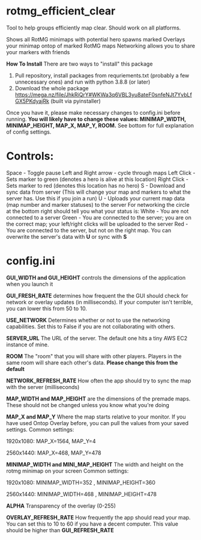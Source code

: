 # rotmg_efficient_clear
Tool to help groups efficiently map clear. Should work on all platforms.

Shows all RotMG minimaps with potential hero spawns marked
Overlays your minimap ontop of marked RotMG maps
Networking allows you to share your markers with friends

**How To Install**
There are two ways to "install" this package
1. Pull repository, install packages from requriements.txt (probably a few unnecessary ones) and run with python 3.8.8 (or later)
2. Download the whole package https://mega.nz/file/JhkRiQrY#WKWa3q6VBL3yu8ateF0snfeNJt7YvbLfGX5PKdyajRk (built via pyinstaller)

Once you have it, please make necessary changes to config.ini before running. **You will likely have to change these values: MINIMAP_WIDTH, MINIMAP_HEIGHT, MAP_X, MAP_Y, ROOM.** See bottom for full explanation of config settings.

# Controls:
Space - Toggle pause
Left and Right arrow - cycle through maps
Left Click - Sets marker to green (denotes a hero is alive at this location)
Right Click - Sets marker to red (denotes this location has no hero)
S - Download and sync data from server (This will change your map and markers to what the server has. Use this if you join a run)
U - Uploads your current map data (map number and marker statuses) to the server
For networking the circle at the bottom right should tell you what your status is:
  White - You are not connected to a server
  Green - You are connected to the server; you are on the correct map; your left/right clicks will be uploaded to the server
  Red - You are connected to the server, but not on the right map. You can overwrite the server's data with **U** or sync with **S**

# config.ini
**GUI_WIDTH and GUI_HEIGHT**
controls the dimensions of the application when you launch it

**GUI_FRESH_RATE**
determines how frequent the the GUI should check for network or overlay updates (in milliseconds). If your computer isn't terrible, you can lower this from 50 to 10.

**USE_NETWORK**
Determines whether or not to use the networking capabilities. Set this to False if you are not collaborating with others.

**SERVER_URL**
The URL of the server. The default one hits a tiny AWS EC2 instance of mine.

**ROOM**
The "room" that you will share with other players. Players in the same room will share each other's data. **Please change this from the default**

**NETWORK_REFRESH_RATE**
How often the app should try to sync the map with the server (milliseconds)

**MAP_WIDTH and MAP_HEIGHT**
are the dimensions of the premade maps. These should not be changed unless you know what you're doing

**MAP_X and MAP_Y**
Where the map starts relative to your monitor. If you have used Ontop Overlay before, you can pull the values from your saved settings.
Common settings:

  1920x1080: MAP_X=1564, MAP_Y=4

  2560x1440: MAP_X=468, MAP_Y=478
  
**MINIMAP_WIDTH and MINI_MAP_HEIGHT**
The width and height on the rotmg minimap  on your screen
Common settings:

  1920x1080: MINIMAP_WIDTH=352 , MINIMAP_HEIGHT=360

  2560x1440: MINIMAP_WIDTH=468 , MINIMAP_HEIGHT=478
  
**ALPHA**
Transparency of the overlay (0-255)

**OVERLAY_REFRESH_RATE**
How frequently the app should read your map. You can set this to 10 to 60 if you have a decent computer. This value should be higher than **GUI_REFRESH_RATE**
